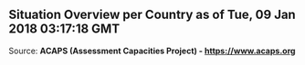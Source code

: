 ## Situation Overview per Country as of Tue, 09 Jan 2018 03:17:18 GMT

Source: **ACAPS (Assessment Capacities Project) - https://www.acaps.org**